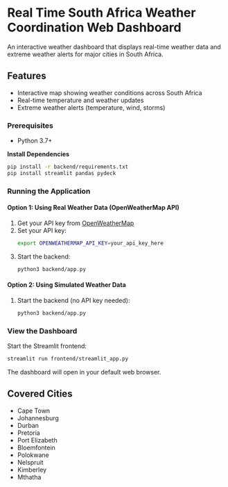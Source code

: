 # Real Time South Africa Weather Coordination Web Dashboard 

An interactive weather dashboard that displays real-time weather data and extreme weather alerts for major cities in South Africa.

##  Features

- Interactive map showing weather conditions across South Africa
- Real-time temperature and weather updates
- Extreme weather alerts (temperature, wind, storms)


### Prerequisites

- Python 3.7+



**Install Dependencies**
   ```bash
   pip install -r backend/requirements.txt
   pip install streamlit pandas pydeck
   ```

### Running the Application

#### Option 1: Using Real Weather Data (OpenWeatherMap API)

1. Get your API key from [OpenWeatherMap](https://openweathermap.org/api)
2. Set your API key:
   ```bash
   export OPENWEATHERMAP_API_KEY=your_api_key_here
   ```
3. Start the backend:
   ```bash
   python3 backend/app.py
   ```

#### Option 2: Using Simulated Weather Data

1. Start the backend (no API key needed):
   ```bash
   python3 backend/app.py
   ```

### View the Dashboard

Start the Streamlit frontend:
```bash
streamlit run frontend/streamlit_app.py
```

The dashboard will open in your default web browser.

## Covered Cities

- Cape Town
- Johannesburg
- Durban
- Pretoria
- Port Elizabeth
- Bloemfontein
- Polokwane
- Nelspruit
- Kimberley
- Mthatha



